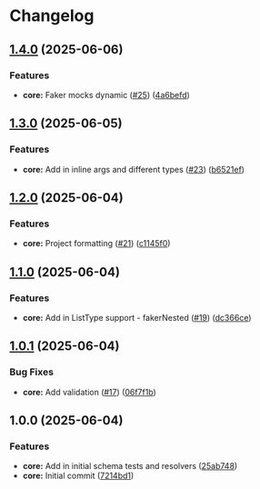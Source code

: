 # Changelog

## [1.4.0](https://github.com/adamlesniak/graphql-codegen-faker/compare/v1.3.0...v1.4.0) (2025-06-06)


### Features

* **core:** Faker mocks dynamic ([#25](https://github.com/adamlesniak/graphql-codegen-faker/issues/25)) ([4a6befd](https://github.com/adamlesniak/graphql-codegen-faker/commit/4a6befdb917a94b805ff2e6fd43c8e9a2ea22da4))

## [1.3.0](https://github.com/adamlesniak/graphql-codegen-faker/compare/v1.2.0...v1.3.0) (2025-06-05)


### Features

* **core:** Add in inline args and different types ([#23](https://github.com/adamlesniak/graphql-codegen-faker/issues/23)) ([b6521ef](https://github.com/adamlesniak/graphql-codegen-faker/commit/b6521ef7ffb90fec151cc5300b4770676ef6a196))

## [1.2.0](https://github.com/adamlesniak/graphql-codegen-faker/compare/v1.1.0...v1.2.0) (2025-06-04)


### Features

* **core:** Project formatting ([#21](https://github.com/adamlesniak/graphql-codegen-faker/issues/21)) ([c1145f0](https://github.com/adamlesniak/graphql-codegen-faker/commit/c1145f0c5eb3124fc134ddb00f56c21295aec5c2))

## [1.1.0](https://github.com/adamlesniak/graphql-codegen-faker/compare/v1.0.1...v1.1.0) (2025-06-04)


### Features

* **core:** Add in ListType support - fakerNested ([#19](https://github.com/adamlesniak/graphql-codegen-faker/issues/19)) ([dc366ce](https://github.com/adamlesniak/graphql-codegen-faker/commit/dc366ce961a4d0156f696b52ede7998e98c47b96))

## [1.0.1](https://github.com/adamlesniak/graphql-codegen-faker/compare/v1.0.0...v1.0.1) (2025-06-04)


### Bug Fixes

* **core:** Add validation ([#17](https://github.com/adamlesniak/graphql-codegen-faker/issues/17)) ([06f7f1b](https://github.com/adamlesniak/graphql-codegen-faker/commit/06f7f1bc02b8c4aa65825e57f4d278c7efef0c1f))

## 1.0.0 (2025-06-04)


### Features

* **core:** Add in initial schema tests and resolvers ([25ab748](https://github.com/adamlesniak/graphql-codegen-faker/commit/25ab74859ee91daeaf7ad1fd41fd5197f58b3398))
* **core:** Initial commit ([7214bd1](https://github.com/adamlesniak/graphql-codegen-faker/commit/7214bd15bb6efbfdd70d9650cde5d7f2c94642b6))
